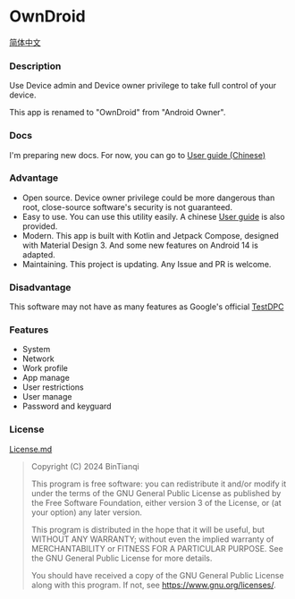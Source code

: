 # OwnDroid

[简体中文](Readme.md)

### Description

Use Device admin and Device owner privilege to take full control of your device. 

This app is renamed to "OwnDroid" from "Android Owner".

### Docs

I'm preparing new docs. For now, you can go to [User guide (Chinese)](Guide.md)

### Advantage

- Open source. Device owner privilege could be more dangerous than root, close-source software's security is not guaranteed. 
- Easy to use. You can use this utility easily. A chinese [User guide](Guide.md) is also provided. 
- Modern. This app is built with Kotlin and Jetpack Compose, designed with Material Design 3. And some new features on Android 14 is adapted. 
- Maintaining. This project is updating. Any Issue and PR is welcome. 

### Disadvantage

This software may not have as many features as Google's official [TestDPC](https://github.com/googlesamples/android-testdpc) 

### Features

- System
- Network
- Work profile
- App manage
- User restrictions
- User manage
- Password and keyguard

### License

[License.md](LICENSE.md)

> Copyright (C)  2024  BinTianqi
>
> This program is free software: you can redistribute it and/or modify it under the terms of the GNU General Public License as published by the Free Software Foundation, either version 3 of the License, or (at your option) any later version.
>
> This program is distributed in the hope that it will be useful, but WITHOUT ANY WARRANTY; without even the implied warranty of MERCHANTABILITY or FITNESS FOR A PARTICULAR PURPOSE.  See the GNU General Public License for more details.
>
> You should have received a copy of the GNU General Public License along with this program.  If not, see <https://www.gnu.org/licenses/>.
